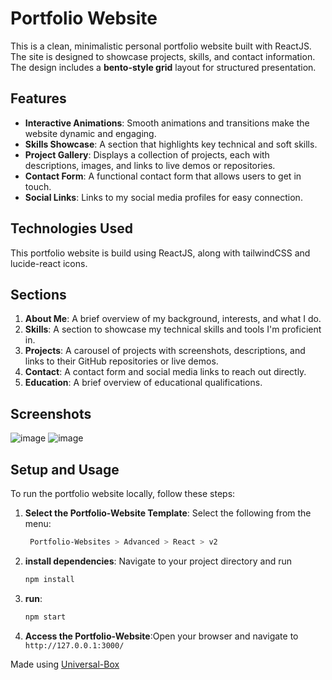 # Portfolio Website

This is a clean, minimalistic personal portfolio website built with ReactJS. The site is designed to showcase projects, skills, and contact information. The design includes a **bento-style grid** layout for structured presentation.

## Features

- **Interactive Animations**: Smooth animations and transitions make the website dynamic and engaging.
- **Skills Showcase**: A section that highlights key technical and soft skills.
- **Project Gallery**: Displays a collection of projects, each with descriptions, images, and links to live demos or repositories.
- **Contact Form**: A functional contact form that allows users to get in touch.
- **Social Links**: Links to my social media profiles for easy connection.

## Technologies Used

This portfolio website is build using ReactJS, along with tailwindCSS and lucide-react icons.

## Sections

1. **About Me**: A brief overview of my background, interests, and what I do.
2. **Skills**: A section to showcase my technical skills and tools I'm proficient in.
3. **Projects**: A carousel of projects with screenshots, descriptions, and links to their GitHub repositories or live demos.
4. **Contact**: A contact form and social media links to reach out directly.
5. **Education**: A brief overview of educational qualifications.

## Screenshots

![image](https://github.com/user-attachments/assets/14a2403d-04fc-4e2d-8d11-f757f1c9aed5)
![image](https://github.com/user-attachments/assets/e21ffcf8-d16b-47b6-b889-8e3a7181ae62)

## Setup and Usage

To run the portfolio website locally, follow these steps:

1. **Select the Portfolio-Website Template**:
Select the following from the menu:
   ```bash
    Portfolio-Websites > Advanced > React > v2
    ```

2. **install dependencies**:
Navigate to your project directory and run
    ```javascript
    npm install
    ```

3. **run**:
    ```javascript
    npm start
    ```

4. **Access the Portfolio-Website**:Open your browser and navigate to `http://127.0.0.1:3000/`

Made using [Universal-Box](https://github.com/Abhishek-Mallick/universal-box)
